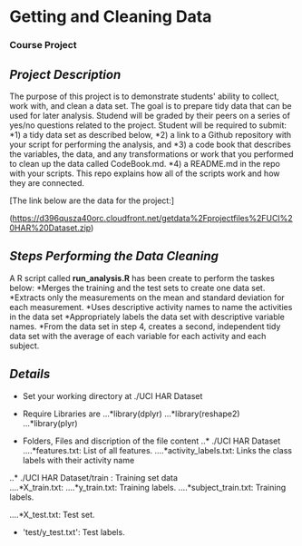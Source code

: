 # **Getting and Cleaning Data** 
### Course Project

## *Project Description*

The purpose of this project is to demonstrate students' ability to collect, work with, and clean a data set. The goal is to prepare tidy data that can be used for later analysis. Studend will be graded by their peers on a series of yes/no questions related to the project. Student will be required to submit: 
*1) a tidy data set as described below, 
*2) a link to a Github repository with your script for performing the analysis, and 
*3) a code book that describes the variables, the data, and any transformations or work that you performed to clean up the data called CodeBook.md. 
*4) a README.md in the repo with your scripts. This repo explains how all of the scripts work and how they are connected.  


[The link below are the data for the project:]   

(https://d396qusza40orc.cloudfront.net/getdata%2Fprojectfiles%2FUCI%20HAR%20Dataset.zip) 


## *Steps Performing the Data Cleaning*

A R script called **run_analysis.R** has been create to perform the taskes below: 
*Merges the training and the test sets to create one data set.
*Extracts only the measurements on the mean and standard deviation for each measurement. 
*Uses descriptive activity names to name the activities in the data set
*Appropriately labels the data set with descriptive variable names. 
*From the data set in step 4, creates a second, independent tidy data set with the average of each variable for each activity and each subject.

## *Details*
* Set your working directory at ./UCI HAR Dataset

* Require Libraries are 
...*library(dplyr)
...*library(reshape2)
...*library(plyr)

* Folders, Files and discription of the file content
..* ./UCI HAR Dataset
....*features.txt: List of all features.
....*activity_labels.txt: Links the class labels with their activity name

..* ./UCI HAR Dataset/train : Training set data  
....*X_train.txt: 
....*y_train.txt: Training labels.
....*subject_train.txt: Training labels.

....*X_test.txt: Test set.

- 'test/y_test.txt': Test labels.
